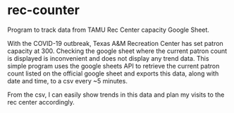 # rec-counter
Program to track data from TAMU Rec Center capacity Google Sheet. 


With the COVID-19 outbreak, Texas A&M Recreation Center has set patron capacity at 300.
Checking the google sheet where the current patron count is displayed is inconvenient and does not display any trend data.
This simple program uses the google sheets API to retrieve the current patron count listed on the official google sheet and exports this data, along with date and time, to a csv every ~5 minutes.

From the csv, I can easily show trends in this data and plan my visits to the rec center accordingly.
